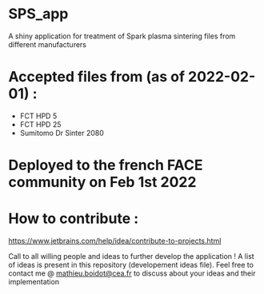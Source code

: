 # SPS_app
A shiny application for treatment of Spark plasma sintering files from different manufacturers


# Accepted files from (as of 2022-02-01) :
- FCT HPD 5
- FCT HPD 25
- Sumitomo Dr Sinter 2080

# Deployed to the french FACE community on Feb 1st 2022

# How to contribute :

https://www.jetbrains.com/help/idea/contribute-to-projects.html


Call to all willing people and ideas to further develop the application !
A list of ideas is present in this repository (developement ideas file). Feel free to contact me @ mathieu.boidot@cea.fr to discuss about your ideas and their implementation
